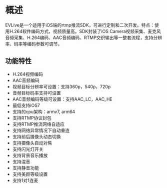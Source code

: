# 概述
EVLive是一个适用于iOS端的rtmp推流SDK，可进行定制和二次开发。特点：使用H.264软件编码方式，视频质量高。SDK封装了iOS Camera视频采集、麦克风音频采集、H.264编码、AAC音频编码、RTMP交织输出等一整套流程，支持分辨率、码率等编码参数可调节。

## 功能特性

* H.264视频编码
* AAC音频编码
* 视频目标分辨率可设置：支持360p，540p，720p
* 音频目标码率支持可设置
* AAC音频编码等级可设置：支持AAC_LC，AAC_HE
* 最低支持iOS7
* 支持的cpu架构：armv7, arm64
* 支持RTMP协议封包
* 支持RTMP推流网络自适应
* 支持网络异常情况下自动重连
* 支持前后摄像头动态切换
* 支持摄像头自动对焦
* 支持闪光灯开关
* 支持背景音乐播放
* 支持混音
* 支持静音功能
* 支持美颜等级设置
* 支持1对1连麦

